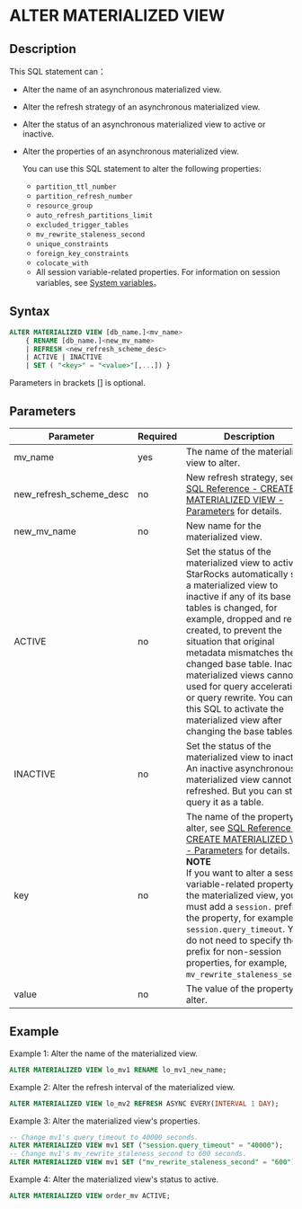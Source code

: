 # ALTER MATERIALIZED VIEW

## Description

This SQL statement can：

- Alter the name of an asynchronous materialized view.
- Alter the refresh strategy of an asynchronous materialized view.
- Alter the status of an asynchronous materialized view to active or inactive.
- Alter the properties of an asynchronous materialized view.

  You can use this SQL statement to alter the following properties:

  - `partition_ttl_number`
  - `partition_refresh_number`
  - `resource_group`
  - `auto_refresh_partitions_limit`
  - `excluded_trigger_tables`
  - `mv_rewrite_staleness_second`
  - `unique_constraints`
  - `foreign_key_constraints`
  - `colocate_with`
  - All session variable-related properties. For information on session variables, see [System variables](../../../reference/System_variable.md)。

## Syntax

```SQL
ALTER MATERIALIZED VIEW [db_name.]<mv_name> 
    { RENAME [db_name.]<new_mv_name> 
    | REFRESH <new_refresh_scheme_desc> 
    | ACTIVE | INACTIVE 
    | SET ( "<key>" = "<value>"[,...]) }
```

Parameters in brackets [] is optional.

## Parameters

| **Parameter**           | **Required** | **Description**                                              |
| ----------------------- | ------------ | ------------------------------------------------------------ |
| mv_name                 | yes          | The name of the materialized view to alter.                  |
| new_refresh_scheme_desc | no           | New refresh strategy, see [SQL Reference - CREATE MATERIALIZED VIEW - Parameters](../data-definition/CREATE_MATERIALIZED_VIEW.md#parameters) for details. |
| new_mv_name             | no           | New name for the materialized view.                          |
| ACTIVE                  | no           |Set the status of the materialized view to active. StarRocks automatically sets a materialized view to inactive if any of its base tables is changed, for example, dropped and re-created, to prevent the situation that original metadata mismatches the changed base table. Inactive materialized views cannot be used for query acceleration or query rewrite. You can use this SQL to activate the materialized view after changing the base tables. |
| INACTIVE                | no           | Set the status of the materialized view to inactive. An inactive asynchronous materialized view cannot be refreshed. But you can still query it as a table. |
| key                     | no           | The name of the property to alter, see [SQL Reference - CREATE MATERIALIZED VIEW - Parameters](../data-definition/CREATE_MATERIALIZED_VIEW.md#parameters) for details.<br />**NOTE**<br />If you want to alter a session variable-related property of the materialized view, you must add a `session.` prefix to the property, for example, `session.query_timeout`. You do not need to specify the prefix for non-session properties, for example, `mv_rewrite_staleness_second`. |
| value                   | no           | The value of the property to alter.                         |

## Example

Example 1: Alter the name of the materialized view.

```SQL
ALTER MATERIALIZED VIEW lo_mv1 RENAME lo_mv1_new_name;
```

Example 2: Alter the refresh interval of the materialized view.

```SQL
ALTER MATERIALIZED VIEW lo_mv2 REFRESH ASYNC EVERY(INTERVAL 1 DAY);
```

Example 3: Alter the materialized view's properties.

```SQL
-- Change mv1's query_timeout to 40000 seconds.
ALTER MATERIALIZED VIEW mv1 SET ("session.query_timeout" = "40000");
-- Change mv1's mv_rewrite_staleness_second to 600 seconds.
ALTER MATERIALIZED VIEW mv1 SET ("mv_rewrite_staleness_second" = "600");
```

Example 4: Alter the materialized view's status to active.

```SQL
ALTER MATERIALIZED VIEW order_mv ACTIVE;
```
